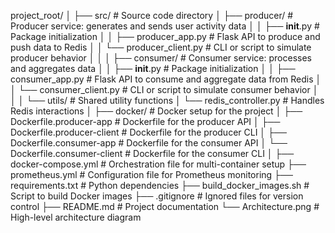 project_root/
│
├── src/                     # Source code directory
│   ├── producer/            # Producer service: generates and sends user activity data
│   │   ├── __init__.py      # Package initialization
│   │   ├── producer_app.py  # Flask API to produce and push data to Redis
│   │   └── producer_client.py # CLI or script to simulate producer behavior
│   │
│   ├── consumer/            # Consumer service: processes and aggregates data
│   │   ├── __init__.py      # Package initialization
│   │   ├── consumer_app.py  # Flask API to consume and aggregate data from Redis
│   │   └── consumer_client.py # CLI or script to simulate consumer behavior
│   │
│   └── utils/               # Shared utility functions
│       └── redis_controller.py # Handles Redis interactions
│
├── docker/                  # Docker setup for the project
│   ├── Dockerfile.producer-app  # Dockerfile for the producer API
│   ├── Dockerfile.producer-client # Dockerfile for the producer CLI
│   ├── Dockerfile.consumer-app  # Dockerfile for the consumer API
│   └── Dockerfile.consumer-client # Dockerfile for the consumer CLI
│
├── docker-compose.yml       # Orchestration file for multi-container setup
├── prometheus.yml           # Configuration file for Prometheus monitoring
├── requirements.txt         # Python dependencies
├── build_docker_images.sh   # Script to build Docker images
├── .gitignore               # Ignored files for version control
├── README.md                # Project documentation
└── Architecture.png         # High-level architecture diagram